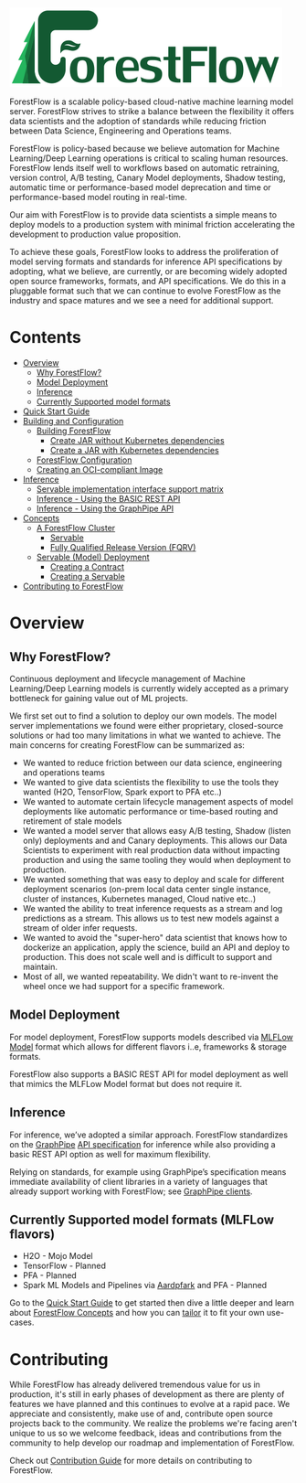 <!--
    Copyright 2019 DreamWorks Animation L.L.C.
    Licensed under the Apache License, Version 2.0 (the "License");
    you may not use this file except in compliance with the License.
    You may obtain a copy of the License at
    http://www.apache.org/licenses/LICENSE-2.0
    Unless required by applicable law or agreed to in writing, software
    distributed under the License is distributed on an "AS IS" BASIS,
    WITHOUT WARRANTIES OR CONDITIONS OF ANY KIND, either express or implied.
    See the License for the specific language governing permissions and
    limitations under the License.
-->
<img src="./resources/forestflow_logo_text.png" alt="ForestFlow Logo" width="478" height="139"/>

ForestFlow is a scalable policy-based cloud-native machine learning model server. ForestFlow strives to strike a balance between the flexibility it offers data scientists and the adoption of standards while reducing friction between Data Science, Engineering and Operations teams.

ForestFlow is policy-based because we believe automation for Machine Learning/Deep Learning operations is critical to scaling human resources. ForestFlow lends itself well to workflows based on automatic retraining, version control, A/B testing, Canary Model deployments, Shadow testing, automatic time or performance-based model deprecation and time or performance-based model routing in real-time.

Our aim with ForestFlow is to provide data scientists a simple means to deploy models to a production system with minimal friction accelerating the development to production value proposition.

To achieve these goals, ForestFlow looks to address the proliferation of model serving formats and standards for inference API specifications by adopting, what we believe, are currently, or are becoming widely adopted open source frameworks, formats, and API specifications. We do this in a pluggable format such that we can continue to evolve ForestFlow as the industry and space matures and we see a need for additional support.



# Contents

  - [Overview](./docs/overview.md)
      - [Why ForestFlow?](./docs/overview.md#why-forestflow)
      - [Model Deployment](./docs/overview.md#model-deployment)
      - [Inference](./docs/overview.md#inference)
      - [Currently Supported model formats](./docs/overview.md#currently-supported-model-formats)
  - [Quick Start Guide](./docs/quickstart.md)
  - [Building and Configuration](./docs/buildconfig.md)
      - [Building ForestFlow](./docs/buildconfig.md#building-forestflow)
         - [Create JAR without Kubernetes dependencies](./docs/buildconfig.md#create-jar-without-kubernetes-dependencies)
         - [Create a JAR with Kubernetes dependencies](./docs/buildconfig.md#create-a-jar-with-kubernetes-dependencies)
      - [ForestFlow Configuration](./docs/buildconfig.md#forestflow-configuration)
      - [Creating an OCI-compliant Image](./docs/buildconfig.md#creating-an-oci-compliant-image)
  - [Inference](./docs/inference.md)
      - [Servable implementation interface support matrix](./docs/inference.md#servable-implementation-interface-support-matrix)
      - [Inference - Using the BASIC REST API](./docs/inference.md#inference---using-the-basic-rest-api)
      - [Inference - Using the GraphPipe API](./docs/inference.md#inference---using-the-graphpipe-api)
  - [Concepts](./docs/concepts.md)
      - [A ForestFlow Cluster](./docs/concepts.md#a-forestflow-cluster)
          - [Servable](./docs/concepts.md#servable)
          - [Fully Qualified Release Version (FQRV)](./docs/concepts.md#fully-qualified-release-version-fqrv)
      - [Servable (Model) Deployment](./docs/concepts.md#servable-model-deployment)
          - [Creating a Contract](./docs/concepts.md#creating-a-contract)
          - [Creating a Servable](./docs/concepts.md#creating-a-servable)
  - [Contributing to ForestFlow](#contributing)

# Overview
## Why ForestFlow?
Continuous deployment and lifecycle management of Machine Learning/Deep Learning models is currently widely accepted as a primary bottleneck for gaining value out of ML projects.

We first set out to find a solution to deploy our own models. The model server implementations we found were either proprietary, closed-source solutions or had too many limitations in what we wanted to achieve.
The main concerns for creating ForestFlow can be summarized as:
   - We wanted to reduce friction between our data science, engineering and operations teams
   - We wanted to give data scientists the flexibility to use the tools they wanted (H2O, TensorFlow, Spark export to PFA etc..)
   - We wanted to automate certain lifecycle management aspects of model deployments like automatic performance or time-based routing and retirement of stale models
   - We wanted a model server that allows easy A/B testing, Shadow (listen only) deployments and and Canary deployments. This allows our Data Scientists to experiment with real production data without impacting production and using the same tooling they would when deployment to production. 
   - We wanted something that was easy to deploy and scale for different deployment scenarios (on-prem local data center single instance, cluster of instances, Kubernetes managed, Cloud native etc..)
   - We wanted the ability to treat inference requests as a stream and log predictions as a stream. This allows us to test new models against a stream of older infer requests.
   - We wanted to avoid the "super-hero" data scientist that knows how to dockerize an application, apply the science, build an API and deploy to production. This does not scale well and is difficult to support and maintain.
   - Most of all, we wanted repeatability. We didn't want to re-invent the wheel once we had support for a specific framework. 

## Model Deployment
For model deployment, ForestFlow supports models described via [MLFLow Model](https://mlflow.org/docs/latest/models.html) format which allows for different flavors i..e, frameworks & storage formats.

ForestFlow also supports a BASIC REST API for model deployment as well that mimics the MLFLow Model format but does not require it.

## Inference
For inference, we’ve adopted a similar approach. ForestFlow standardizes on the [GraphPipe](https://oracle.github.io/graphpipe) [API specification](https://oracle.github.io/graphpipe/#/guide/user-guide/spec) for inference while also providing a basic REST API option as well for maximum flexibility.

Relying on standards, for example using GraphPipe’s specification means immediate availability of client libraries in a variety of languages that already support working with ForestFlow; see [GraphPipe clients](https://oracle.github.io/graphpipe/#/guide/clients/overview).

## Currently Supported model formats (MLFLow flavors)
 - H2O - Mojo Model
 - TensorFlow - Planned
 - PFA - Planned
 - Spark ML Models and Pipelines via [Aardpfark](https://github.com/CODAIT/aardpfark) and PFA - Planned

Go to the [Quick Start Guide](./docs/quickstart.md) to get started then dive a little deeper and 
learn about [ForestFlow Concepts](./docs/concepts.md) and how you can 
[tailor](./docs/concepts.md#servable-model-deployment) it to fit your own use-cases.


# Contributing
While ForestFlow has already delivered tremendous value for us in production, it's still in early phases of development
as there are plenty of features we have planned and this continues to evolve at a rapid pace. 
We appreciate and consistently, make use of and, contribute open source projects back to the community. 
We realize the problems we're facing aren't unique to us so we welcome feedback, ideas and contributions from the 
community to help develop our roadmap and implementation of ForestFlow.

Check out [Contribution Guide](./docs/contributing.md) for more details on contributing to ForestFlow.

